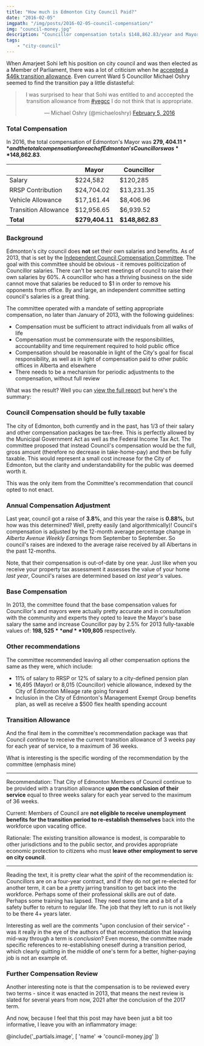 ```yaml
---
title: "How much is Edmonton City Council Paid?"
date: "2016-02-05"
imgpath: "/img/posts/2016-02-05-council-compensation/"
img: "council-money.jpg"
description: "Councillor compensation totals $148,862.83/year and Mayoral compensation totals $279,404.11/year"
tags: 
    - "city-council"
---
```


When Amarjeet Sohi left his position on city council and was then elected as a Member of Parliament, there was a 
lot of criticism when he [accepted a $46k transition allowance](http://globalnews.ca/news/2498495/minister-accepted-46k-severance-package-from-edmonton-city-hall/).
Even current Ward 5 Councillor Michael Oshry seemed to find the transition pay a little distasteful:

<style>
    .embed { text-align: center; }
    twitterwidget { margin: 0 auto; }
</style>

<div class="embed">
<blockquote class="twitter-tweet" data-lang="en"><p lang="en" dir="ltr">I was surprised to hear that Sohi was entitled to and acccepted the transition allowance from <a href="https://twitter.com/hashtag/yegcc?src=hash">#yegcc</a> I do not think that is appropriate.</p>&mdash; Michael Oshry (@michaeloshry) <a href="https://twitter.com/michaeloshry/status/695403196424933378">February 5, 2016</a></blockquote>
<script async src="//platform.twitter.com/widgets.js" charset="utf-8"></script>
</div>

### Total Compensation

In 2016, the total compensation of Edmonton's Mayor was **$279,404.11** and the total compensation for each of Edmonton's Councillors
was **$148,862.83**.

|                      | Mayor           | Councillor      |
|----------------------|-----------------|-----------------|
| Salary               | $224,582        | $120,285        |
| RRSP Contribution    | $24,704.02      | $13,231.35      |
| Vehicle Allowance    | $17,161.44      | $8,406.96       |
| Transition Allowance | $12,956.65      | $6,939.52       |
| **Total**            | **$279,404.11** | **$148,862.83** |

### Background

Edmonton's city council does **not** set their own salaries and benefits. As of
2013, that is set by the [Independent Council Compensation Committee](http://www.edmonton.ca/city_government/council_committee_meetings/independent-council-compensation-committee.aspx).
The goal with this committee should be obvious - it removes politicization of Councillor salaries. There can't be secret
meetings of council to raise their own salaries by 60%. A councillor who has a thriving business on the side cannot move that
salaries be reduced to $1 in order to remove his opponents from office. By and large, an independent committee setting
council's salaries is a great thing.

The committee operated with a mandate of setting appropriate compensation, no later than January of 2013, with the following
guidelines:

* Compensation must be sufficient to attract individuals from all walks of life
* Compensation must be commensurate with the responsibilities, accountability and time requirement required to hold public office
* Compensation should be reasonable in light of the City's goal for fiscal responsibility, as well as in light of compensation paid to other public offices in Alberta and elsewhere
* There needs to be a mechanism for periodic adjustments to the compensation, without full review

What was the result? Well you can [view the full report](/pdf/2016-02-05-council-compensation/compensation-review.pdf) but here's the summary:

### Council Compensation should be fully taxable

The city of Edmonton, both currently and in the past, has 1/3 of their salary and other compensation packages be tax-free.
This is perfectly allowed by the Municipal Government Act as well as the Federal Income Tax Act. The committee proposed
that instead Council's compensation would be the full, gross amount (therefore no decrease in take-home-pay) and then be
fully taxable. This would represent a small cost increase for the City of Edmonton, but the clarity and understandability 
for the public was deemed worth it.

This was the only item from the Committee's recommendation that council opted to not enact.

### Annual Compensation Adjustment

Last year, council got a raise of **3.8%**, and this year the raise is **0.88%**, but how was this determined? Well, pretty
easily (and algorithmically)! Council's compensation is adjusted by the 12-month average percentage change in *Alberta Avenue Weekly Earnings*
from September to September. So council's raises are indexed to the average raise received by all Albertans in the past 12-months.

Note, that their compensation is out-of-date by one year. Just like when you receive your property tax assessment it 
assesses the value of your home *last year*, Council's raises are determined based on *last year's* values.

### Base Compensation

In 2013, the committee found that the base compensation values for Councillor's and mayors were actually pretty accurate
and in consultation with the community and experts they opted to leave the Mayor's base salary the same and increase 
Councillor pay by 2.5% for 2013 fully-taxable values of: **$198,525** and **$109,805** respectively.

### Other recommendations

The committee recommended leaving all other compensation options the same as they were, which include:

* 11% of salary to RRSP or 12% of salary to a city-defined pension plan
* 16,495 (Mayor) or 8,015 (Councillor) vehicle allowance, indexed by the City of Edmonton Mileage rate going forward
* Inclusion in the City of Edmonton's Management Exempt Group benefits plan, as well as receive a $500 flex health spending account

### Transition Allowance

And the final item in the committee's recommendation package was that Council *continue* to receive the current transition allowance of
3 weeks pay for each year of service, to a maximum of 36 weeks.

What is interesting is the specific wording of the recommendation by the committee (emphasis mine)

---

Recommendation: That City of Edmonton Members of Council continue to be provided with a transition allowance **upon the conclusion
of their service** equal to three weeks salary for each  year served to the maximum of 36 weeks.

Current: Members of Council are **not eligible to receive unemployment benefits for the transition period to re-establish themselves**
back into the workforce upon vacating office.

Rationale: The existing transition allowance is modest, is comparable to other jurisdictions and to the public sector, and
provides appropriate economic protection to citizens who must **leave other employment to serve on city council**.

---

Reading the text, it is pretty clear what the *spirit* of the recommendation is: Councillors are on a four-year contract,
and if they do not get re-elected for another term, it can be a pretty jarring transition to get back into the workforce.
Perhaps some of their professional skills are out of date. Perhaps some training has lapsed. They need some time and a bit of
a safety buffer to return to regular life. The job that they left to run is not likely to be there 4+ years later.

Interesting as well are the comments "upon conclusion of their service" - was it really in the eye of the authors of that
recommendation that leaving mid-way through a term is *conclusion*? Even moreso, the committee made specific references to
re-establishing oneself during a transition period, which clearly quitting in the middle of one's term for a better, higher-paying
job is not an example of.

### Further Compensation Review

Another interesting note is that the compensation is to be reviewed every two terms - since it was enacted in 2013, that means
the next review is slated for several years from now, 2021 after the conclusion of the 2017 term.

And now, because I feel that this post may have been just a bit too informative, I leave you with an inflammatory image:

@include('_partials.image', [ 'name' => 'council-money.jpg' ])
